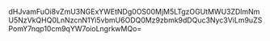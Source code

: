dHJvamFuOi8vZmU3NGExYWEtNDg0OS00MjM5LTgzOGUtMWU3ZDlmNmU5NzVkQHQ0LnNzcnN1Yi5vbmU6ODQ0Mz9zbmk9dDQuc3Nyc3ViLm9uZSPomY7nqp10cm9qYW7oioLngrkwMQo=